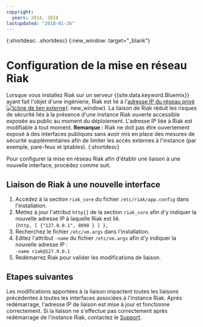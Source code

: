 ```yaml
---
copyright:
  years: 2014, 2018
lastupdated: "2018-01-26"
---
```

{:shortdesc: .shortdesc}
{:new_window: target="_blank"}

# Configuration de la mise en réseau Riak

Lorsque vous installez Riak sur un serveur {{site.data.keyword.Bluemix}} ayant fait l'objet d'une ingénierie, Riak est lié à l'[adresse IP du réseau privé ![Icône de lien externe](../../icons/launch-glyph.svg "Icône de lien externe")](http://www.softlayer.com/about/datacenters/rack-architecture){: new_window}. La liaison de Riak réduit les risques de sécurité liés à la présence d'une instance Riak ouverte accessible exposée au public au moment du déploiement. L'adresse IP liée à Riak est modifiable à tout moment. **Remarque :** Riak ne doit pas être ouvertement exposé à des interfaces publiques sans avoir mis en place des mesures de sécurité supplémentaires afin de limiter les accès externes à l'instance (par exemple, pare-feux et iptables). 
{:shortdesc}

Pour configurer la mise en réseau Riak afin d'établir une liaison à une nouvelle interface, procédez comme suit.

## Liaison de Riak à une nouvelle interface

1. Accédez à la section `riak_core` du fichier `/etc/riak/app.config` dans l'installation.
2. Mettez à jour l'attribut `http{}` de la section `riak_core` afin d'y indiquer la nouvelle adresse IP à laquelle Riak est lié.<br/>`{http, [ {"127.0.0.1", 8098 } ] },`
3. Recherchez le fichier `/etc/vm.args` dans l'installation.
4. Editez l'attribut `-name` du fichier `/etc/vm.args` afin d'y indiquer la nouvelle adresse IP :<br/>`-name riak@127.0.0.1`
5. Redémarrez Riak pour valider les modifications de liaison.

## Etapes suivantes

Les modifications apportées à la liaison impactent toutes les liaisons précédentes à toutes les interfaces associées à l'instance Riak. Après redémarrage, l'adresse IP de liaison est mise à jour et fonctionne correctement. Si la liaison ne s'effectue pas correctement après redémarrage de l'instance Riak, contactez le [Support](/docs/get-support/getstarttssup.html).

